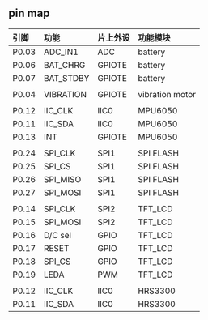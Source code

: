 ## pin map

|引脚		|功能		|片上外设		|功能模块		|
|:----------|:----------|:--------------|:--------------|
|P0.03		|ADC_IN1	|ADC			|battery		|
|P0.06		|BAT_CHRG	|GPIOTE			|battery		|
|P0.07		|BAT_STDBY	|GPIOTE			|battery		|
|			|			|				|				|
|P0.04		|VIBRATION	|GPIOTE			|vibration motor|
|			|			|				|				|
|P0.12		|IIC_CLK	|IIC0			|MPU6050		|
|P0.11		|IIC_SDA	|IIC0			|MPU6050		|
|P0.13		|INT		|GPIOTE			|MPU6050		|
|			|			|				|				|
|P0.24		|SPI_CLK	|SPI1			|SPI FLASH		|
|P0.25		|SPI_CS		|SPI1			|SPI FLASH		|
|P0.26		|SPI_MISO	|SPI1			|SPI FLASH		|
|P0.27		|SPI_MOSI	|SPI1			|SPI FLASH		|
|			|			|				|				|
|P0.14		|SPI_CLK	|SPI2			|TFT_LCD		|
|P0.15		|SPI_MOSI	|SPI2			|TFT_LCD		|
|P0.16		|D/C sel	|GPIO			|TFT_LCD		|
|P0.17		|RESET		|GPIO			|TFT_LCD		|
|P0.18		|SPI_CS		|GPIO			|TFT_LCD		|
|P0.19		|LEDA		|PWM			|TFT_LCD		|
|			|			|				|				|
|P0.12		|IIC_CLK	|IIC0			|HRS3300		|
|P0.11		|IIC_SDA	|IIC0			|HRS3300		|


